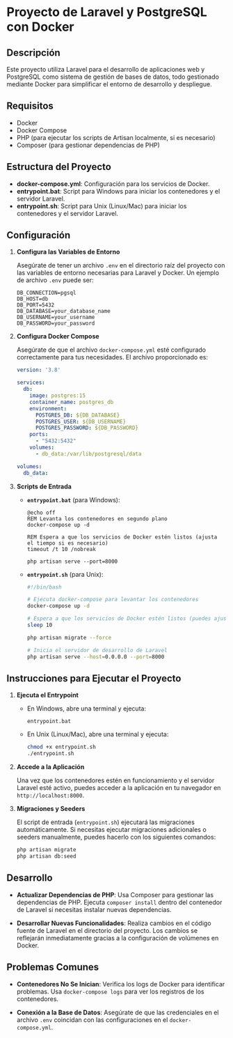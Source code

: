 

# Proyecto de Laravel y PostgreSQL con Docker

## Descripción

Este proyecto utiliza Laravel para el desarrollo de aplicaciones web y PostgreSQL como sistema de gestión de bases de datos, todo gestionado mediante Docker para simplificar el entorno de desarrollo y despliegue.

## Requisitos

- Docker
- Docker Compose
- PHP (para ejecutar los scripts de Artisan localmente, si es necesario)
- Composer (para gestionar dependencias de PHP)

## Estructura del Proyecto

- **docker-compose.yml**: Configuración para los servicios de Docker.
- **entrypoint.bat**: Script para Windows para iniciar los contenedores y el servidor Laravel.
- **entrypoint.sh**: Script para Unix (Linux/Mac) para iniciar los contenedores y el servidor Laravel.

## Configuración

1. **Configura las Variables de Entorno**

   Asegúrate de tener un archivo `.env` en el directorio raíz del proyecto con las variables de entorno necesarias para Laravel y Docker. Un ejemplo de archivo `.env` puede ser:

   ```env
   DB_CONNECTION=pgsql
   DB_HOST=db
   DB_PORT=5432
   DB_DATABASE=your_database_name
   DB_USERNAME=your_username
   DB_PASSWORD=your_password
   ```

2. **Configura Docker Compose**

   Asegúrate de que el archivo `docker-compose.yml` esté configurado correctamente para tus necesidades. El archivo proporcionado es:

   ```yaml
   version: '3.8'

   services:
     db:
       image: postgres:15
       container_name: postgres_db
       environment:
         POSTGRES_DB: ${DB_DATABASE}
         POSTGRES_USER: ${DB_USERNAME}
         POSTGRES_PASSWORD: ${DB_PASSWORD}
       ports:
         - "5432:5432"
       volumes:
         - db_data:/var/lib/postgresql/data

   volumes:
     db_data:
   ```

3. **Scripts de Entrada**

   - **`entrypoint.bat`** (para Windows):

     ```batch
     @echo off
     REM Levanta los contenedores en segundo plano
     docker-compose up -d

     REM Espera a que los servicios de Docker estén listos (ajusta el tiempo si es necesario)
     timeout /t 10 /nobreak

     php artisan serve --port=8000
     ```

   - **`entrypoint.sh`** (para Unix):

     ```bash
     #!/bin/bash

     # Ejecuta docker-compose para levantar los contenedores
     docker-compose up -d

     # Espera a que los servicios de Docker estén listos (puedes ajustar el tiempo si es necesario)
     sleep 10

     php artisan migrate --force

     # Inicia el servidor de desarrollo de Laravel
     php artisan serve --host=0.0.0.0 --port=8000
     ```

## Instrucciones para Ejecutar el Proyecto

1. **Ejecuta el Entrypoint**

   - En Windows, abre una terminal y ejecuta:

     ```batch
     entrypoint.bat
     ```

   - En Unix (Linux/Mac), abre una terminal y ejecuta:

     ```bash
     chmod +x entrypoint.sh
     ./entrypoint.sh
     ```

2. **Accede a la Aplicación**

   Una vez que los contenedores estén en funcionamiento y el servidor Laravel esté activo, puedes acceder a la aplicación en tu navegador en `http://localhost:8000`.

3. **Migraciones y Seeders**

   El script de entrada (`entrypoint.sh`) ejecutará las migraciones automáticamente. Si necesitas ejecutar migraciones adicionales o seeders manualmente, puedes hacerlo con los siguientes comandos:

   ```bash
   php artisan migrate
   php artisan db:seed
   ```

## Desarrollo

- **Actualizar Dependencias de PHP**: Usa Composer para gestionar las dependencias de PHP. Ejecuta `composer install` dentro del contenedor de Laravel si necesitas instalar nuevas dependencias.

- **Desarrollar Nuevas Funcionalidades**: Realiza cambios en el código fuente de Laravel en el directorio del proyecto. Los cambios se reflejarán inmediatamente gracias a la configuración de volúmenes en Docker.

## Problemas Comunes

- **Contenedores No Se Inician**: Verifica los logs de Docker para identificar problemas. Usa `docker-compose logs` para ver los registros de los contenedores.

- **Conexión a la Base de Datos**: Asegúrate de que las credenciales en el archivo `.env` coincidan con las configuraciones en el `docker-compose.yml`.

